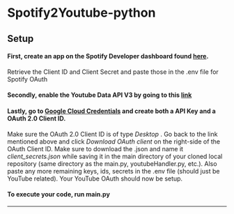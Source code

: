 # Spotify2Youtube-python

## Setup

#### First, create an app on the Spotify Developer dashboard found [here](https://developer.spotify.com/dashboard/applications "here").
Retrieve the Client ID and Client Secret and paste those in the .env file for Spotify OAuth

#### Secondly, enable the Youtube Data API V3 by going to this [link](https://console.cloud.google.com/apis/library/youtube.googleapis.com?project=phrasal-waters-275622 "link")

#### Lastly, go to [Google Cloud Credentials](https://console.cloud.google.com/apis/credentials "Google Cloud Credentials")  and create both a API Key and a OAuth 2.0 Client ID. 
Make sure the OAuth 2.0 Client ID is of type *Desktop* .
Go back to the link mentioned above and click *Download OAuth client* on the right-side of the OAuth Client ID. 
Make sure to download the .json and name it *client_secrets.json* while saving it in the main directory of your cloned local repository (same directory as the main.py, youtubeHandler.py, etc.).
Also paste any more remaining keys, ids, secrets in the .env file (should just be YouTube related). Your YouTube OAuth should now be setup.

#### To execute your code, run main.py
------------

